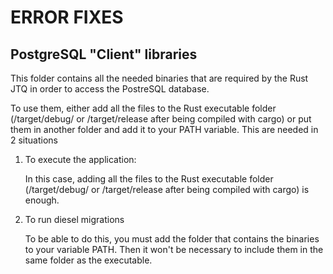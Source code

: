 # ERROR FIXES

## PostgreSQL "Client" libraries

This folder contains all the needed binaries that are required by the Rust JTQ in order to access the PostreSQL database.

To use them, either add all the files to the Rust executable folder (/target/debug/ or /target/release after being compiled with cargo) or put them in another folder and add it to your PATH variable.
This are needed in 2 situations

1. To execute the application:

    In this case, adding all the files to the Rust executable folder (/target/debug/ or /target/release after being compiled with cargo) is enough.

2. To run diesel migrations

    To be able to do this, you must add the folder that contains the binaries to your variable PATH. Then it won't be necessary to include them in the same folder as the executable.

